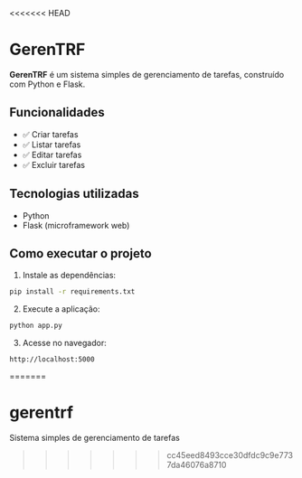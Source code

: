 <<<<<<< HEAD
# GerenTRF

**GerenTRF** é um sistema simples de gerenciamento de tarefas, construído com Python e Flask.

## Funcionalidades
- ✅ Criar tarefas
- ✅ Listar tarefas
- ✅ Editar tarefas
- ✅ Excluir tarefas

## Tecnologias utilizadas
- Python
- Flask (microframework web)

## Como executar o projeto

1. Instale as dependências:
```bash
pip install -r requirements.txt
```

2. Execute a aplicação:
```bash
python app.py
```

3. Acesse no navegador:
```
http://localhost:5000
```
=======
# gerentrf
Sistema simples de gerenciamento de tarefas
>>>>>>> cc45eed8493cce30dfdc9c9e7737da46076a8710
